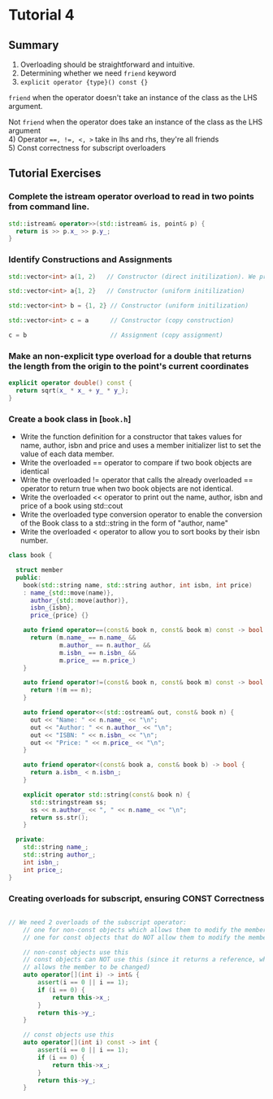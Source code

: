 # Tutorial 4

## Summary 
1) Overloading should be straightforward and intuitive. 
2) Determining whether we need `friend` keyword
3) `explicit operator {type}() const {}` 

`friend` when the operator doesn't take an instance of the class as the LHS argument.

Not `friend` when the operator does take an instance of the class as the LHS argument  
4) Operator `==, !=, <, >` take in lhs and rhs, they're all friends  
5) Const correctness for subscript overloaders  

## Tutorial Exercises

### Complete the istream operator overload to read in two points from command line.

```c++
std::istream& operator>>(std::istream& is, point& p) {
  return is >> p.x_ >> p.y_;
}

```

### Identify Constructions and Assignments

```cpp
std::vector<int> a(1, 2)   // Constructor (direct initilization). We prefer not to do this.

std::vector<int> a{1, 2}   // Constructor (uniform initilization)

std::vector<int> b = {1, 2} // Constructor (uniform initilization)

std::vector<int> c = a      // Constructor (copy construction)

c = b                       // Assignment (copy assignment)
```
### Make an non-explicit type overload for a double that returns the length from the origin to the point's current coordinates
```cpp
explicit operator double() const { 
  return sqrt(x_ * x_ + y_ * y_);
}
```

### Create a book class in [`book.h`] 

* Write the function definition for a constructor that takes values for name, author, isbn and price and uses a member initializer list to set the value of each data member.
* Write the overloaded == operator to compare if two book objects are identical
* Write the overloaded != operator that calls the already overloaded == operator to return true when two book objects are not identical. 
* Write the overloaded << operator to print out the name, author, isbn and price of a book using std::cout
* Write the overloaded type conversion operator to enable the conversion of the Book class to a std::string in the form of "author, name"
* Write the overloaded < operator to allow you to sort books by their isbn number.

```c++ 
class book { 

  struct member
  public:  
    book(std::string name, std::string author, int isbn, int price) 
    : name_{std::move(name)}, 
      author_{std::move(author)}, 
      isbn_{isbn}, 
      price_{price} {} 

    auto friend operator==(const& book n, const& book m) const -> bool { 
      return (m.name_ == n.name_ && 
              m.author_ == n.author_ && 
              m.isbn_ == n.isbn_ && 
              m.price_ == n.price_)
    } 

    auto friend operator!=(const& book n, const& book m) const -> bool { 
      return !(m == n); 
    }

    auto friend operator<<(std::ostream& out, const& book n) { 
      out << "Name: " << n.name_ << "\n";
      out << "Author: " << n.author_ << "\n";
      out << "ISBN: " << n.isbn_ << "\n";
      out << "Price: " << n.price_ << "\n";
    }

    auto friend operator<(const& book a, const& book b) -> bool { 
      return a.isbn_ < n.isbn_; 
    }

    explicit operator std::string(const& book n) { 
      std::stringstream ss; 
      ss << n.author_ << ", " << n.name_ << "\n";
      return ss.str();
    }

  private: 
    std::string name_; 
    std::string author_; 
    int isbn_; 
    int price_; 
}
```
### Creating overloads for subscript, ensuring CONST Correctness

```c++

// We need 2 overloads of the subscript operator:
	// one for non-const objects which allows them to modify the member, and
	// one for const objects that do NOT allow them to modify the member

	// non-const objects use this
	// const objects can NOT use this (since it returns a reference, which
	// allows the member to be changed)
	auto operator[](int i) -> int& {
		assert(i == 0 || i == 1);
		if (i == 0) {
			return this->x_;
		}
		return this->y_;
	}

	// const objects use this
	auto operator[](int i) const -> int {
		assert(i == 0 || i == 1);
		if (i == 0) {
			return this->x_;
		}
		return this->y_;
	}

```
